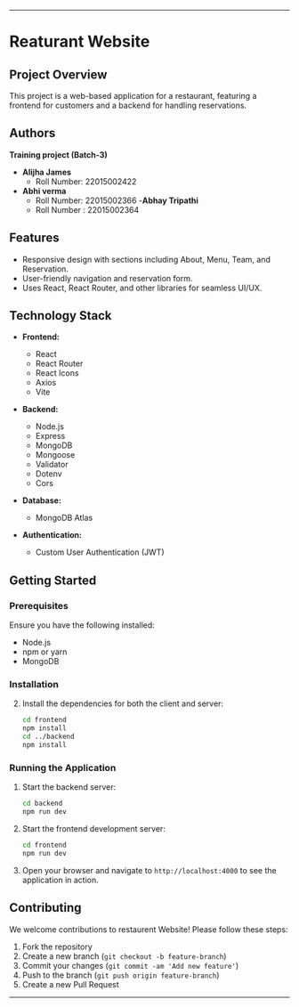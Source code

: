 

---

# Reaturant Website

## Project Overview

This project is a web-based application for a restaurant, featuring a frontend for customers and a backend for handling reservations.

## Authors
   **Training project (Batch-3)**

- **Alijha James**
  - Roll Number: 22015002422
- **Abhi verma**
  - Roll Number: 22015002366
-**Abhay Tripathi**
  - Roll Number : 22015002364   

## Features

- Responsive design with sections including About, Menu, Team, and Reservation.
- User-friendly navigation and reservation form.
- Uses React, React Router, and other libraries for seamless UI/UX.

## Technology Stack

- **Frontend:**
  - React
  - React Router
  - React Icons
  - Axios
  - Vite
  

- **Backend:**
   - Node.js
   - Express
   - MongoDB
   - Mongoose
   - Validator
   - Dotenv
   - Cors

- **Database:**
  - MongoDB Atlas

- **Authentication:**
  - Custom User Authentication (JWT)

## Getting Started

### Prerequisites

Ensure you have the following installed:

- Node.js
- npm or yarn
- MongoDB

### Installation



2. Install the dependencies for both the client and server:
   ```bash
   cd frontend
   npm install
   cd ../backend
   npm install
   ```



### Running the Application

1. Start the backend server:
   ```bash
   cd backend
   npm run dev
   ```

2. Start the frontend development server:
   ```bash
   cd frontend
   npm run dev
   ```

3. Open your browser and navigate to `http://localhost:4000` to see the application in action.

## Contributing

We welcome contributions to restaurent Website! Please follow these steps:

1. Fork the repository
2. Create a new branch (`git checkout -b feature-branch`)
3. Commit your changes (`git commit -am 'Add new feature'`)
4. Push to the branch (`git push origin feature-branch`)
5. Create a new Pull Request



---

